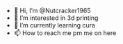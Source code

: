 - 👋 Hi, I’m @Nutcracker1965
- 👀 I’m interested in 3d printing
- 🌱 I’m currently learning cura
- 📫 How to reach me pm me on here
